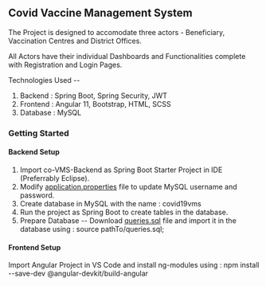 ## Covid Vaccine Management System 

The Project is designed to accomodate three actors - Beneficiary, Vaccination Centres and District Offices.

All Actors have their individual Dashboards and Functionalities complete with Registration and Login Pages.

Technologies Used --
1. Backend : Spring Boot, Spring Security, JWT
2. Frontend : Angular 11, Bootstrap, HTML, SCSS
3. Database : MySQL

<h3> Getting Started </h3>

<h4>Backend Setup</h4>

1. Import co-VMS-Backend as Spring Boot Starter Project in IDE (Preferrably Eclipse).
2. Modify [application.properties](https://github.com/arshisaxena26/co-VMS/blob/master/co-VMS-Backend/src/main/resources/application.properties) file to update MySQL username and password.
3. Create database in MySQL with the name : covid19vms
4. Run the project as Spring Boot to create tables in the database.
5. Prepare Database -- Download [queries.sql](https://github.com/arshisaxena26/co-VMS/blob/master/queries.sql) file and import it in the database using : source pathTo/queries.sql;

<h4>Frontend Setup </h4>

Import Angular Project in VS Code and install ng-modules using : npm install --save-dev @angular-devkit/build-angular
